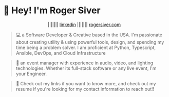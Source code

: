 # 👋 Hey! I'm Roger Siver

<center>

||||||| [linkedin](https://www.linkedin.com/in/roger-siver-652927138/) ||||||| [rogersiver.com](https://rogersiver.com/)

</center>

> 💻 a Software Developer & Creative based in the USA. I'm passionate about creating utility & using powerful tools, design, and spending my time being a problem solver. I am proficient at Python, Typescript, Ansible, DevOps, and Cloud Infrastructure

> 🎸 an event manager with experience in audio, video, and lighting technologies. Whether its full-stack software or any live event, I'm your Engineer.

> 🔗 Check out my links if you want to know more, and check out my resume if you're looking for my contact information to reach out!!
